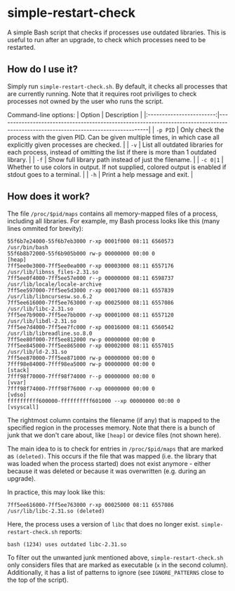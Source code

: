 # simple-restart-check

A simple Bash script that checks if processes use outdated libraries. This is useful to run after an upgrade, to check which processes need to be restarted.

## How do I use it?

Simply run `simple-restart-check.sh`. By default, it checks all processes that are currently running. Note that it requires root priviliges to check processes not owned by the user who runs the script.

Command-line options:
| Option                   | Description                                                                                                                       |
|:------------------------:|-----------------------------------------------------------------------------------------------------------------------------------|
| <code>-p&nbsp;PID</code> | Only check the process with the given PID. Can be given multiple times, in which case all explicitly given processes are checked. |
| `-v`                     | List all outdated libraries for each process, instead of omitting the list if there is more than 1 outdated library.              |
| `-f`                     | Show full library path instead of just the filename.                                                                              |
| <code>-c&nbsp;0|1</code> | Whether to use colors in output. If not supplied, colored output is enabled if stdout goes to a terminal.                         |
| `-h`                     | Print a help message and exit.                                                                                                    |

## How does it work?

The file `/proc/$pid/maps` contains all memory-mapped files of a process, including all libraries. For example, my Bash process looks like this (many lines ommited for brevity):
```
55f6b7e24000-55f6b7eb3000 r-xp 0001f000 08:11 6560573            /usr/bin/bash
55f6b8b72000-55f6b905b000 rw-p 00000000 00:00 0                  [heap]
7ff5ee0e3000-7ff5ee0ea000 r-xp 00003000 08:11 6557176            /usr/lib/libnss_files-2.31.so
7ff5ee0f4000-7ff5ee57e000 r--p 00000000 08:11 6598737            /usr/lib/locale/locale-archive
7ff5ee597000-7ff5ee5d3000 r-xp 00017000 08:11 6557839            /usr/lib/libncursesw.so.6.2
7ff5ee616000-7ff5ee763000 r-xp 00025000 08:11 6557086            /usr/lib/libc-2.31.so
7ff5ee7b9000-7ff5ee7bb000 r-xp 00001000 08:11 6557120            /usr/lib/libdl-2.31.so
7ff5ee7d4000-7ff5ee7fc000 r-xp 00016000 08:11 6560542            /usr/lib/libreadline.so.8.0
7ff5ee80f000-7ff5ee812000 rw-p 00000000 00:00 0
7ff5ee845000-7ff5ee865000 r-xp 00002000 08:11 6557015            /usr/lib/ld-2.31.so
7ff5ee870000-7ff5ee871000 rw-p 00000000 00:00 0
7fff98e84000-7fff98ea5000 rw-p 00000000 00:00 0                  [stack]
7fff98f70000-7fff98f74000 r--p 00000000 00:00 0                  [vvar]
7fff98f74000-7fff98f76000 r-xp 00000000 00:00 0                  [vdso]
ffffffffff600000-ffffffffff601000 --xp 00000000 00:00 0          [vsyscall]
```

The rightmost column contains the filename (if any) that is mapped to the specified region in the processes memory. Note that there is a bunch of junk that we don't care about, like `[heap]` or device files (not shown here).

The main idea to is to check for entries in `/proc/$pid/maps` that are marked as `(deleted)`. This occurs if the file that was mapped (i.e. the library that was loaded when the process started) does not exist anymore - either because it was deleted or because it was overwritten (e.g. during an upgrade).

In practice, this may look like this:
```
7ff5ee616000-7ff5ee763000 r-xp 00025000 08:11 6557086            /usr/lib/libc-2.31.so (deleted)
```
Here, the process uses a version of `libc` that does no longer exist. `simple-restart-check.sh` reports:
```
bash (1234) uses outdated libc-2.31.so
```
To filter out the unwanted junk mentioned above, `simple-restart-check.sh` only considers files that are marked as executable (`x` in the second column). Additionally, it has a list of patterns to ignore (see `IGNORE_PATTERNS` close to the top of the script).
